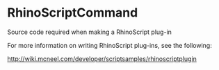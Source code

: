 RhinoScriptCommand
==================

Source code required when making a RhinoScript plug-in

For more information on writing RhinoScript plug-ins, see
the following:

http://wiki.mcneel.com/developer/scriptsamples/rhinoscriptplugin